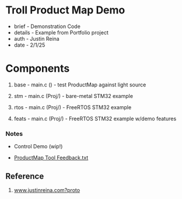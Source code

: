 # Troll Product Map Demo

* brief - Demonstration Code
* details - Example from Portfolio project
* auth - Justin Reina
* date - 2/1/25

# Components

1. base - main.c () - test ProductMap against light source

2. stm - main.c (Proj/) - bare-metal STM32 example

3. rtos - main.c (Proj/) - FreeRTOS STM32 example

4. feats - main.c (Proj/) - FreeRTOS STM32 example w/demo features

### Notes

* Control Demo (wip!)
	
* [ProductMap Tool Feedback.txt](https://gitlab.com/justinmreina/troll_product_map_demo/-/blob/main/Doc/ProductMap%20Tool%20Feedback.txt?ref_type=heads)

## Reference

1. www.justinreina.com?proto
	
